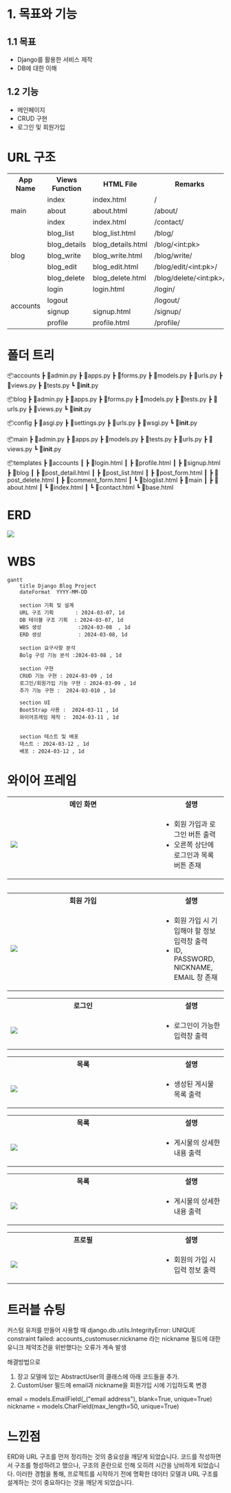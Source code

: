 # 1. 목표와 기능
## 1.1 목표
* Django를 활용한 서비스 제작
* DB에 대한 이해
## 1.2 기능
* 메인페이지
* CRUD 구현
* 로그인 및 회원가입

# URL 구조

<table>
  <tr>
    <th>App Name</th>
    <th>Views Function</th>
    <th>HTML File</th>
    <th>Remarks</th>
  </tr>
  <tr>
    <td rowspan="3">main</td>
    <td>index</td>
    <td>index.html</td>
    <td>/</td>
  </tr>
  <tr>
    <td>about</td>
    <td>about.html</td>
    <td>/about/</td>
  </tr>
  <tr>
    <td>index</td>
    <td>index.html</td>
    <td>/contact/</td>
  </tr>
  <tr>
    <td rowspan="5">blog</td>
    <td>blog_list</td>
    <td>blog_list.html</td>
    <td>/blog/</td>
  </tr>
  <tr>
    <td>blog_details</td>
    <td>blog_details.html</td>
    <td>/blog/&lt;int:pk&gt;</td>
  </tr>
  <tr>
    <td>blog_write</td>
    <td>blog_write.html</td>
    <td>/blog/write/</td>
  </tr>
  <tr>
    <td>blog_edit</td>
    <td>blog_edit.html</td>
    <td>/blog/edit/&lt;int:pk&gt;/</td>
  </tr>
  <tr>
    <td>blog_delete</td>
    <td>blog_delete.html</td>
    <td>/blog/delete/&lt;int:pk&gt;/</td>
  </tr>
  <tr>
    <td rowspan="4">accounts</td>
    <td>login</td>
    <td>login.html</td>
    <td>/login/</td>
  </tr>
  <tr>
    <td>logout</td>
    <td></td>
    <td>/logout/</td>
  </tr>
  <tr>
    <td>signup</td>
    <td>signup.html</td>
    <td>/signup/</td>
  </tr>
  <tr>
    <td>profile</td>
    <td>profile.html</td>
    <td>/profile/</td>
  </tr>
</table>

# 폴더 트리

📦accounts
 ┣ 📜admin.py
 ┣ 📜apps.py
 ┣ 📜forms.py
 ┣ 📜models.py
 ┣ 📜urls.py
 ┣ 📜views.py
 ┣ 📜tests.py
 ┗ 📜__init__.py
 
 📦blog
 ┣ 📜admin.py
 ┣ 📜apps.py
 ┣ 📜forms.py
 ┣ 📜models.py
 ┣ 📜tests.py
 ┣ 📜urls.py
 ┣ 📜views.py
 ┗ 📜__init__.py
 
 📦config
 ┣ 📜asgi.py
 ┣ 📜settings.py
 ┣ 📜urls.py
 ┣ 📜wsgi.py
 ┗ 📜__init__.py
 
 📦main
 ┣ 📜admin.py
 ┣ 📜apps.py
 ┣ 📜models.py
 ┣ 📜tests.py
 ┣ 📜urls.py
 ┣ 📜views.py
 ┗ 📜__init__.py
 
📦templates
 ┣ 📂accounts
 ┃ ┣ 📜login.html
 ┃ ┣ 📜profile.html
 ┃ ┣ 📜signup.html
 ┣ 📂blog
 ┃ ┣ 📜post_detail.html
 ┃ ┣ 📜post_list.html
 ┃ ┣ 📜post_form.html
  ┃ ┣ 📜post_delete.html
 ┃ ┣ 📜comment_form.html
 ┃ ┗ 📜bloglist.html
 ┣ 📂main
 ┃ ┣ 📜about.html
 ┃ ┗ 📜index.html
 ┃ ┗ 📜contact.html
 ┗ 📜base.html

# ERD
<img src="readme_img/Django_ERD.png">

# WBS

```mermaid
gantt
    title Django Blog Project
    dateFormat  YYYY-MM-DD

    section 기획 및 설계
    URL 구조 기획       : 2024-03-07, 1d
    DB 테이블 구조 기획  : 2024-03-07, 1d
    WBS 생성            :2024-03-08  , 1d
    ERD 생성            : 2024-03-08, 1d

    section 요구사항 분석
    Bolg 구성 기능 분석 :2024-03-08 , 1d
    
    section 구현
    CRUD 기능 구현 : 2024-03-09 , 1d
    로그인/회원가입 기능 구현 : 2024-03-09 , 1d
    추가 기능 구현 :  2024-03-010 , 1d

    section UI
    BootStrap 사용 :  2024-03-11 , 1d
    와이어프레임 제작 :  2024-03-11 , 1d


    section 테스트 및 배포
    테스트 : 2024-03-12 , 1d
    배포 : 2024-03-12 , 1d
```

# 와이어 프레임
<table>
    <tr>
        <th>메인 화면</th>
        <th>설명</th>
    </tr>
    <tr>
        <td width="70%">
            <img src="readme_img/메인화면.png">
        </td>
        <td>
            <ul>
                <li>회원 가입과 로그인 버튼 출력</li>
                <li>오른쪽 상단에 로그인과 목록 버튼 존재</li>
            </ul>
        </td>
    </tr>
</table>
<table>
    <table>
    <tr>
        <th>회원 가입</th>
        <th>설명</th>
    </tr>
    <tr>
        <td width="70%">
            <img src="readme_img/회원가입.png">
        </td>
        <td>
            <ul>
                <li>회원 가입 시 기입해야 할 정보 입력창 출력</li>
                <li>ID, PASSWORD, NICKNAME, EMAIL 창 존재</li>
            </ul>
        </td>
    </tr>
</table>
<table>
    <tr>
        <th>로그인</th>
        <th>설명</th>
    </tr>
    <tr width="70%">
        <td width="70%">
            <img src="readme_img/로그인.png">
        </td>
        <td>
            <ul>
                <li>로그인이 가능한 입력창 출력</li>
            </ul>
        </td>
    </tr>
</table>
<table>
    <tr>
        <th>목록</th>
        <th>설명</th>
    </tr>
    <tr>
        <td width="70%">
            <img src="readme_img/목록.png">
        </td>
        <td>
            <ul>
                <li>생성된 게시물 목록 출력</li>
            </ul>
        </td>
    </tr>
</table>
<table>
    <tr>
        <th>목록</th>
        <th>설명</th>
    </tr>
    <tr>
        <td width="70%">
            <img src="readme_img/상세목록.png">
        </td>
        <td>
            <ul>
                <li>게시물의 상세한 내용 출력</li>
            </ul>
        </td>
    </tr>
</table>
<table>
    <tr>
        <th>목록</th>
        <th>설명</th>
    </tr>
    <tr>
        <td width="70%">
            <img src="readme_img/상세목록.png">
        </td>
        <td>
            <ul>
                <li>게시물의 상세한 내용 출력</li>
            </ul>
        </td>
    </tr>
</table><table>
    <tr>
        <th>프로필</th>
        <th>설명</th>
    </tr>
    <tr>
        <td width="70%">
            <img src="readme_img/프로필.png">
        </td>
        <td>
            <ul>
                <li>회원의 가입 시 입력 정보 출력</li>
            </ul>
        </td>
    </tr>
</table>

# 트러블 슈팅
커스텀 유저를 만들어 사용할 때 
django.db.utils.IntegrityError: UNIQUE constraint failed: accounts_customuser.nickname
라는 nickname 필드에 대한 유니크 제약조건을 위반했다는 오류가 계속 발생

해결방법으로
1. 장고 모델에 있는 AbstractUser의 클래스에 아래 코드들을 추가.
2. CustomUser 필드에 email과 nickname을 회원가입 시에 기입하도록 변경

email = models.EmailField(_("email address"), blank=True, unique=True)
nickname = models.CharField(max_length=50, unique=True)

# 느낀점
ERD와 URL 구조를 먼저 정리하는 것의 중요성을 깨닫게 되었습니다. 코드를 작성하면서 구조를 형성하려고 했으나, 구조의 혼란으로 인해 오히려 시간을 낭비하게 되었습니다. 이러한 경험을 통해, 프로젝트를 시작하기 전에 명확한 데이터 모델과 URL 구조를 설계하는 것이 중요하다는 것을 깨닫게 되었습니다.

